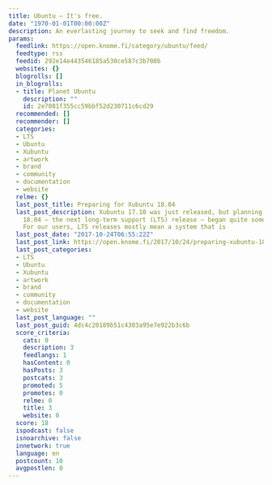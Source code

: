 ```yaml
---
title: Ubuntu – It's free.
date: "1970-01-01T00:00:00Z"
description: An everlasting journey to seek and find freedom.
params:
  feedlink: https://open.knome.fi/category/ubuntu/feed/
  feedtype: rss
  feedid: 292e14e443546185a530ce587c3b708b
  websites: {}
  blogrolls: []
  in_blogrolls:
  - title: Planet Ubuntu
    description: ""
    id: 2e7081f355cc59bbf52d230711c6cd29
  recommended: []
  recommender: []
  categories:
  - LTS
  - Ubuntu
  - Xubuntu
  - artwork
  - brand
  - community
  - documentation
  - website
  relme: {}
  last_post_title: Preparing for Xubuntu 18.04
  last_post_description: Xubuntu 17.10 was just released, but planning for Xubuntu
    18.04 – the next long-term support (LTS) release – began quite some time ago.
    For our users, LTS releases mostly mean a system that is
  last_post_date: "2017-10-24T06:55:22Z"
  last_post_link: https://open.knome.fi/2017/10/24/preparing-xubuntu-18-04/
  last_post_categories:
  - LTS
  - Ubuntu
  - Xubuntu
  - artwork
  - brand
  - community
  - documentation
  - website
  last_post_language: ""
  last_post_guid: 4dc4c20189b51c4303a95e7e922b3c6b
  score_criteria:
    cats: 0
    description: 3
    feedlangs: 1
    hasContent: 0
    hasPosts: 3
    postcats: 3
    promoted: 5
    promotes: 0
    relme: 0
    title: 3
    website: 0
  score: 18
  ispodcast: false
  isnoarchive: false
  innetwork: true
  language: en
  postcount: 10
  avgpostlen: 0
---
```

